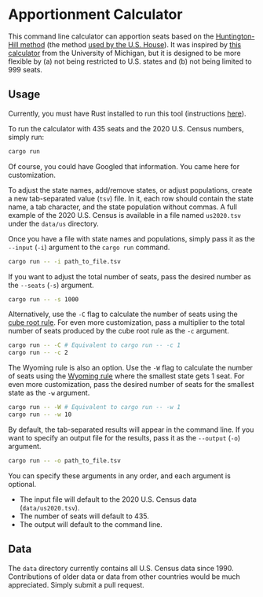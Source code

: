 # Apportionment Calculator

This command line calculator can apportion seats based on the [Huntington-Hill method](https://en.wikipedia.org/wiki/Huntington%E2%80%93Hill_method)
(the method [used by the U.S. House](https://en.wikipedia.org/wiki/United_States_congressional_apportionment#The_method_of_equal_proportions)).
It was inspired by [this calculator](https://isr.umich.edu/apportionment-calculator-for-us-census/) from the University
of Michigan, but it is designed to be more flexible by (a) not being restricted to U.S. states and (b) not being limited
to 999 seats.

## Usage

Currently, you must have Rust installed to run this tool (instructions [here](https://www.rust-lang.org/tools/install)).

To run the calculator with 435 seats and the 2020 U.S. Census numbers, simply run:

```bash
cargo run
```

Of course, you could have Googled that information. You came here for customization.

To adjust the state names, add/remove states, or adjust populations, create a new tab-separated value (`tsv`) file. In it,
each row should contain the state name, a tab character, and the state population without commas. A full example of the
2020 U.S. Census is available in a file named `us2020.tsv` under the `data/us` directory.

Once you have a file with state names and populations, simply pass it as the `--input` (`-i`) argument to the `cargo run` command.

```bash
cargo run -- -i path_to_file.tsv
```

If you want to adjust the total number of seats, pass the desired number as the `--seats` (`-s`) argument.

```bash
cargo run -- -s 1000
```

Alternatively, use the `-C` flag to calculate the number of seats using the
[cube root rule](https://en.wikipedia.org/wiki/Cube_root_rule). For even more customization, pass a multiplier to the
total number of seats produced by the cube root rule as the `-c` argument.

```bash
cargo run -- -C # Equivalent to cargo run -- -c 1
cargo run -- -c 2
```

The Wyoming rule is also an option. Use the `-W` flag to calculate the number of seats using the
[Wyoming rule](https://en.wikipedia.org/wiki/Wyoming_Rule) where the smallest state gets 1 seat. For even more
customization, pass the desired number of seats for the smallest state as the `-w` argument.

```bash
cargo run -- -W # Equivalent to cargo run -- -w 1
cargo run -- -w 10
```

By default, the tab-separated results will appear in the command line.
If you want to specify an output file for the results, pass it as the `--output` (`-o`) argument.

```bash
cargo run -- -o path_to_file.tsv
```

You can specify these arguments in any order, and each argument is optional.
- The input file will default to the 2020 U.S. Census data (`data/us2020.tsv`).
- The number of seats will default to 435.
- The output will default to the command line.

## Data

The `data` directory currently contains all U.S. Census data since 1990.
Contributions of older data or data from other countries would be much appreciated. Simply submit a pull request.
